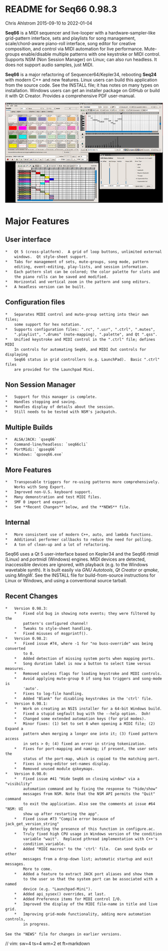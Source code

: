 # README for Seq66 0.98.3

Chris Ahlstrom
2015-09-10 to 2022-01-04

__Seq66__ is a MIDI sequencer and live-looper with a hardware-sampler-like
grid-pattern interface, sets and playlists for song management,
scale/chord-aware piano-roll interface, song editor for creative composition,
and control via MIDI automation for live performance.  Mute-groups
enable/disable multiple patterns with one keystroke or MIDI control. Supports
NSM (Non Session Manager) on Linux; can also run headless.  It does not support
audio samples, just MIDI.

__Seq66__ is a major refactoring of Sequencer64/Kepler34, rebooting __Seq24__
with modern C++ and new features.  Linux users can build this application from
the source code.  See the INSTALL file; it has notes on many types on
installation. Windows users can get an installer package on GitHub or build it
with Qt Creator.  Provides a comprehensive PDF user-manual.

![Alt text](doc/latex/images/main-window/main-windows.png?raw=true "Seq66")

# Major Features

##  User interface

    *   Qt 5 (cross-platform).  A grid of loop buttons, unlimited external
        windows.  Qt style-sheet support.
    *   Tabs for management of sets, mute-groups, song mode, pattern
        editing, event-editing, play-lists, and session information.
    *   Each pattern slot can be colored; the color palette for slots and
        the piano rolls can be saved and modified.
    *   Horizontal and vertical zoom in the pattern and song editors.
    *   A headless version can be built.

##  Configuration files

    *   Separates MIDI control and mute-group setting into their own files;
        some support for hex notation.
    *   Supports configuration files: ".rc", ".usr", ".ctrl", ".mutes",
        ".playlist", ".drums" (note-mapping), ".palette", and Qt ".qss".
    *   Unified keystroke and MIDI control in the ".ctrl" file; defines MIDI
        In controls for automating Seq66, and MIDI Out controls for displaying
        Seq66 status in grid controllers (e.g. LaunchPad).  Basic ".ctrl" files
        are provided for the Launchpad Mini.

##  Non Session Manager

    *   Support for this manager is complete.
    *   Handles stopping and saving.
    *   Handles display of details about the session.
    *   Still needs to be tested with NSM's jackpatch.

##  Multiple Builds

    *   ALSA/JACK: `qseq66`
    *   Command-line/headless: `seq66cli`
    *   PortMidi: `qpseq66`
    *   Windows: `qpseq66.exe`

##  More Features

    *   Transposable triggers for re-using patterns more comprehensively.
        Works with Song Export.
    *   Improved non-U.S. keyboard support.
    *   Many demonstration and test MIDI files.
    *   SMF 0 import and export.
    *   See **Recent Changes** below, and the **NEWS** file.

##  Internal

    *   More consistent use of modern C++, auto, and lambda functions.
    *   Additional performer callbacks to reduce the need for polling.
    *   A ton of clean-up and a lot of refactoring.

Seq66 uses a Qt 5 user-interface based on Kepler34 and the Seq66 *rtmidi*
(Linux) and *portmidi* (Windows) engines.  MIDI devices are detected,
inaccessible devices are ignored, with playback (e.g. to the Windows wavetable
synth). It is built easily via *GNU Autotools*, *Qt Creator* or *qmake*, using
*MingW*.  See the INSTALL file for build-from-source instructions for Linux or
Windows, and using a conventional source tarball.

## Recent Changes

    *   Version 0.98.3:
        *   Fixed old bug in showing note events; they were filtered by the
            pattern's configured channel!
        *   Tweaks to style-sheet handling.
        *   Fixed misuses of msgprintf().
    *   Version 0.98.2:
        *   Fixed issue #74, where -1 for "no buss-override" was being converted
            to 0.
        *   Added detection of missing system ports when mapping ports.
        *   Song duration label is now a button to select time versus measures.
        *   Removed useless flags for loading keystroke and MIDI controls.
        *   Avoid applying mute-group 0 if song has triggers and song-mode is
            'auto'.
        *   Fixes to log-file handling.
        *   Added "Blank" for disabling keystrokes in the 'ctrl' file.
    *   Version 0.98.1:
        *   Work on creating an NSIS installer for a 64-bit Windows build.
        *   Fixed a stupid segfault bug with the --help option.  Doh!
        *   Changed some extended automation keys (for grid modes).
        *   Minor fixes: (1) Set to set 0 when opening a MIDI file; (2) Expand a
            pattern when merging a longer one into it; (3) fixed pattern access
            in sets > 0; (4) fixed an error in string tokenization.
        *   Fixes for port-mapping and naming; if present, the user sets the
            status of the port-map, which is copied to the matching port.
        *   Fixes in song-editor set-names display.
        *   Removed unused module qskeymaps.
    *   Version 0.98.0:
        *   Fixed issue #41 "Hide Seq66 on closing window" via a "visibility"
            automation command and by fixing the response to "hide/show"
            messages from NSM. Note that the NSM API permits the "Quit" command
            to exit the application. Also see the comments at issue #64 "NSM: UI
            show up after restarting the app".
        *   Fixed issue #73 "Compile error because of jack_get_version_string"
            by detecting the presence of this function in configure.ac.
        *   Truly fixed high CPU usage in Windows version of the condition
            variable "wait".  Replaced pthread implementation with C++'s
            condition_variable.
        *   Added "MIDI macros" to the 'ctrl' file.  Can send SysEx or other
            messages from a drop-down list; automatic startup and exit messages.
            More to come.
        *   Added a feature to extract JACK port aliases and show them
            to the user so that the system port can be associated with a named
            device (e.g. "Launchpad-Mini").
        *   Added api_sysex() overrides, at last.
        *   Added Preference items for MIDI control I/O.
        *   Improved the display of the MIDI file-name in title and live grid.
        *   Improving grid-mode functionality, adding more automation controls,
            in progress.

    See the "NEWS" file for changes in earlier versions.

// vim: sw=4 ts=4 wm=2 et ft=markdown
